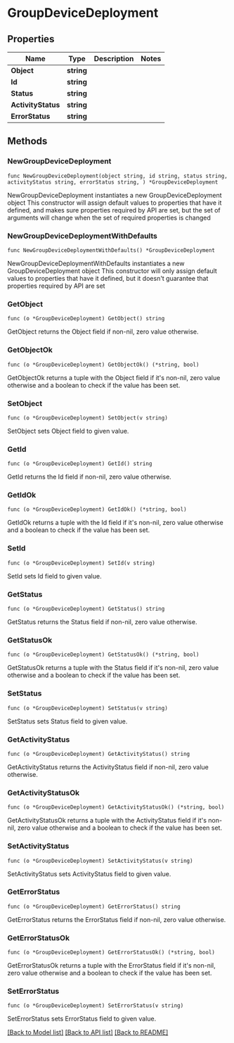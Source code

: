 # GroupDeviceDeployment

## Properties

Name | Type | Description | Notes
------------ | ------------- | ------------- | -------------
**Object** | **string** |  | 
**Id** | **string** |  | 
**Status** | **string** |  | 
**ActivityStatus** | **string** |  | 
**ErrorStatus** | **string** |  | 

## Methods

### NewGroupDeviceDeployment

`func NewGroupDeviceDeployment(object string, id string, status string, activityStatus string, errorStatus string, ) *GroupDeviceDeployment`

NewGroupDeviceDeployment instantiates a new GroupDeviceDeployment object
This constructor will assign default values to properties that have it defined,
and makes sure properties required by API are set, but the set of arguments
will change when the set of required properties is changed

### NewGroupDeviceDeploymentWithDefaults

`func NewGroupDeviceDeploymentWithDefaults() *GroupDeviceDeployment`

NewGroupDeviceDeploymentWithDefaults instantiates a new GroupDeviceDeployment object
This constructor will only assign default values to properties that have it defined,
but it doesn't guarantee that properties required by API are set

### GetObject

`func (o *GroupDeviceDeployment) GetObject() string`

GetObject returns the Object field if non-nil, zero value otherwise.

### GetObjectOk

`func (o *GroupDeviceDeployment) GetObjectOk() (*string, bool)`

GetObjectOk returns a tuple with the Object field if it's non-nil, zero value otherwise
and a boolean to check if the value has been set.

### SetObject

`func (o *GroupDeviceDeployment) SetObject(v string)`

SetObject sets Object field to given value.


### GetId

`func (o *GroupDeviceDeployment) GetId() string`

GetId returns the Id field if non-nil, zero value otherwise.

### GetIdOk

`func (o *GroupDeviceDeployment) GetIdOk() (*string, bool)`

GetIdOk returns a tuple with the Id field if it's non-nil, zero value otherwise
and a boolean to check if the value has been set.

### SetId

`func (o *GroupDeviceDeployment) SetId(v string)`

SetId sets Id field to given value.


### GetStatus

`func (o *GroupDeviceDeployment) GetStatus() string`

GetStatus returns the Status field if non-nil, zero value otherwise.

### GetStatusOk

`func (o *GroupDeviceDeployment) GetStatusOk() (*string, bool)`

GetStatusOk returns a tuple with the Status field if it's non-nil, zero value otherwise
and a boolean to check if the value has been set.

### SetStatus

`func (o *GroupDeviceDeployment) SetStatus(v string)`

SetStatus sets Status field to given value.


### GetActivityStatus

`func (o *GroupDeviceDeployment) GetActivityStatus() string`

GetActivityStatus returns the ActivityStatus field if non-nil, zero value otherwise.

### GetActivityStatusOk

`func (o *GroupDeviceDeployment) GetActivityStatusOk() (*string, bool)`

GetActivityStatusOk returns a tuple with the ActivityStatus field if it's non-nil, zero value otherwise
and a boolean to check if the value has been set.

### SetActivityStatus

`func (o *GroupDeviceDeployment) SetActivityStatus(v string)`

SetActivityStatus sets ActivityStatus field to given value.


### GetErrorStatus

`func (o *GroupDeviceDeployment) GetErrorStatus() string`

GetErrorStatus returns the ErrorStatus field if non-nil, zero value otherwise.

### GetErrorStatusOk

`func (o *GroupDeviceDeployment) GetErrorStatusOk() (*string, bool)`

GetErrorStatusOk returns a tuple with the ErrorStatus field if it's non-nil, zero value otherwise
and a boolean to check if the value has been set.

### SetErrorStatus

`func (o *GroupDeviceDeployment) SetErrorStatus(v string)`

SetErrorStatus sets ErrorStatus field to given value.



[[Back to Model list]](../README.md#documentation-for-models) [[Back to API list]](../README.md#documentation-for-api-endpoints) [[Back to README]](../README.md)


